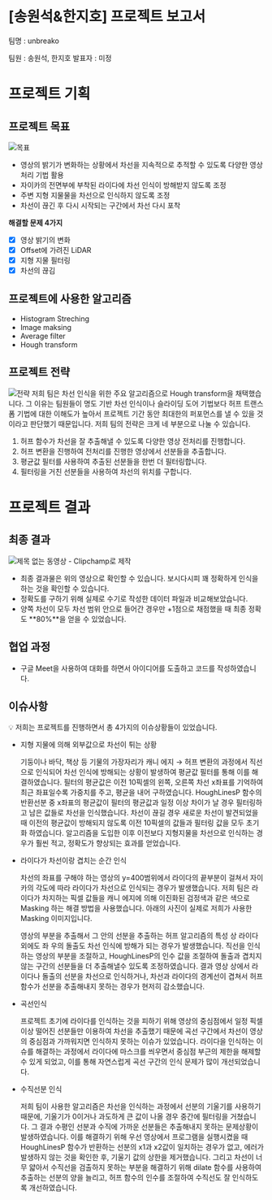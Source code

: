 # [송원석&한지호] 프로젝트 보고서

<aside>
팀명 : unbreako

팀원 : 송원석, 한지호
발표자 : 미정

</aside>

# 프로젝트 기획

## 프로젝트 목표
![목표](https://user-images.githubusercontent.com/62413303/208063032-e54a02da-de23-4323-a8ef-295289dfe1ef.png)

- 영상의 밝기가 변화하는 상황에서 차선을 지속적으로 추적할 수 있도록 다양한 영상처리 기법 활용
- 자이카의 전면부에 부착된 라이다에 차선 인식이 방해받지 않도록 조정
- 주변 지형 지물물을 차선으로 인식하지 않도록 조정
- 차선이 끊긴 후 다시 시작되는 구간에서 차선 다시 포착

**해결할 문제 4가지**

- [x]  영상 밝기의 변화
- [x]  Offset에 가려진 LiDAR
- [x]  지형 지물 필터링
- [x]  차선의 끊김

## 프로젝트에 사용한 알고리즘

- Histogram Streching
- Image maksing
- Average filter
- Hough transform

## 프로젝트 전략
![전략](https://user-images.githubusercontent.com/62413303/208063059-b5a4ebc8-0c37-43c1-8da5-8d25e3bb5f48.png)
 저희 팀은 차선 인식을 위한 주요 알고리즘으로 Hough transform을 채택했습니다. 그 이유는 팀원들이 명도 기반 차선 인식이나 슬라이딩 도어 기법보다 허프 트랜스폼 기법에 대한 이해도가 높아서 프로젝트 기간 동안 최대한의 퍼포먼스를 낼 수 있을 것이라고 판단했기 때문입니다.
  저희 팀의 전략은 크게 네 부분으로 나눌 수 있습니다.

   1. 허프 함수가 차선을 잘 추출해낼 수 있도록 다양한 영상 전처리를 진행합니다.
   2. 허프 변환을 진행하여 전처리를 진행한 영상에서 선분들을 추출합니다.
   3. 평균값 필터를 사용하여 추출된 선분들을 한번 더 필터링합니다.
   4. 필터링을 거친 선분들을 사용하여 차선의 위치를 구합니다.

# 프로젝트 결과

## 최종 결과
![제목 없는 동영상 - Clipchamp로 제작](https://user-images.githubusercontent.com/62413303/208063504-e9f27185-966c-4083-b30d-ae253acc28ee.gif)
- 최종 결과물은 위의 영상으로 확인할 수 있습니다. 보시다시피 꽤 정확하게 인식을 하는 것을 확인할 수 있습니다.
- 정확도를 구하기 위해 실제로 수기로 작성한 데이터 파일과 비교해보았습니다.
- 양쪽 차선이 모두 차선 범위 안으로 들어간 경우만 +1점으로 채점했을 때 최종 정확도 **80%**을 얻을 수 있었습니다.

## 협업 과정

- 구글 Meet을 사용하여 대화를 하면서 아이디어를 도출하고 코드를 작성하였습니다.

## 이슈사항

<aside>
💡 저희는 프로젝트를 진행하면서 총 4가지의 이슈상황들이 있었습니다.

</aside>

- 지형 지물에 의해 외부값으로 차선이 튀는 상황

    기둥이나 바닥, 책상 등 기물의 가장자리가 캐니 에지 → 허프 변환의 과정에서 직선으로 인식되어 차선 인식에 방해되는 상황이 발생하여 평균값 필터를 통해 이를 해결하였습니다.
     필터의 평균값은 이전 10픽셀의 왼쪽, 오른쪽 차선 x좌표를 기억하여 최근 좌표일수록 가중치를 주고, 평균을 내어 구하였습니다. HoughLinesP 함수의 반환선분 중 x좌표의 평균값이 필터의 평균값과 일정 이상 차이가 날 경우 필터링하고 남은 값들로 차선을 인식했습니다. 차선이 끊길 경우 새로운 차선이 발견되었을 때 이전의 평균값이 방해되지 않도록 이전 10픽셀의 값들과 필터링 값을 모두 초기화 하였습니다.
     알고리즘을 도입한 이후 이전보다 지형지물을 차선으로 인식하는 경우가 훨씬 적고, 정확도가 향상되는 효과를 얻었습니다.

- 라이다가 차선이랑 겹치는 순간 인식
    
    차선의 좌표를 구해야 하는 영상의 y=400범위에서 라이다의 끝부분이 걸쳐서 자이카의 각도에 따라 라이다가 차선으로 인식되는 경우가 발생했습니다. 저희 팀은 라이다가 차지하는 픽셀 값들을 캐니 에지에 의해 이진화된 검정색과 같은 색으로 Masking 하는 해결 방법을 사용했습니다. 아래의 사진이 실제로 저희가 사용한 Masking 이미지입니다.
    
    영상의 부분을 추출해서 그 안의 선분을 추출하는 허프 알고리즘의 특성 상 라이다 외에도 좌 우의 돌출도 차선 인식에 방해가 되는 경우가 발생했습니다. 직선을 인식하는 영상의 부분을 조절하고, HoughLinesP의 인수 값을 조절하여 돌출과 겹치지 않는 구간의 선분들을 더 추출해낼수 있도록 조정하였습니다.
    결과 영상 상에서 라이다나 돌출의 선분을 차선으로 인식하거나, 차선과 라이다의 경계선이 겹쳐서 허프 함수가 선분을 추출해내지 못하는 경우가 현저히 감소했습니다.
    
- 곡선인식
    
     프로젝트 초기에 라이다를 인식하는 것을 피하기 위해 영상의 중심점에서 일정 픽셀 이상 떨어진 선분들만 이용하여 차선을 추출했기 때문에 곡선 구간에서 차선이 영상의 중심점과 가까워지면 인식하지 못하는 이슈가 있었습니다.
     라이다을 인식하는 이슈를 해결하는 과정에서 라이다에 마스크를 씌우면서 중심점 부근의 제한을 해제할 수 있게 되었고, 이를 통해 자연스럽게 곡선 구간의 인식 문제가 많이 개선되었습니다.
    
- 수직선분 인식
    
    저희 팀이 사용한 알고리즘은 차선을 인식하는 과정에서 선분의 기울기를 사용하기 때문에, 기울기가 0이거나 과도하게 큰 값이 나올 경우 중간에 필터링을 거쳤습니다. 그 결과 수평인 선분과 수직에 가까운 선분들은 추출해내지 못하는 문제상황이 발생하였습니다.
    이를 해결하기 위해 우선 영상에서 프로그램을 실행시켰을 때 HoughLinesP 함수가 반환하는 선분의 x1과 x2값이 일치하는 경우가 없고, 에러가 발생하지 않는 것을 확인한 후, 기울기 값의 상한을 제거했습니다. 그리고 차선이 너무 얇아서 수직선을 검출하지 못하는 부분을 해결하기 위해 dilate 함수를 사용하여 추출하는 선분의 양을 늘리고, 허프 함수의 인수를 조절하여 수직선도 잘 인식하도록 개선하였습니다.
    
